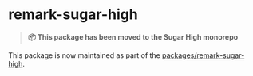# remark-sugar-high

> **📦 This package has been moved to the Sugar High monorepo**

This package is now maintained as part of the [packages/remark-sugar-high](https://github.com/huozhi/sugar-high/tree/main/packages/remark-sugar-high).

